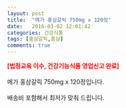 ```yaml
---
layout: post
title:  "메가 홍삼갈릭 750mg x 120정"
date:   2016-03-02 12:01:42
categories: 건강식품
tags: [홍삼갈릭,홍삼]
comments: true
---
```


<strong><span style="color: rgb(255, 0, 0);">[법정교육 이수, 건강기능식품 영업신고 완료]</span></strong>
<br><br>
메가 홍삼갈릭 750mg x 120정입니다.
<br><br>
배송비 포함해서 최저가 맞춰 드립니다.
<br>
<br>
<img class="image" src="https://2.bp.blogspot.com/-hkVhzPMNvqQ/W_qdbXTHRXI/AAAAAAAAA2w/MzK7d3_fZsM8qvCmVRYEBG7Cy2zbZ2lEQCLcBGAs/s320/57367453664.jpg" alt=""/>
<br>
<br>
<img class="image" src="http://www.nbbang.co.kr/data/webedit/20180814171042_frspzjdk.jpg" alt=""/>  